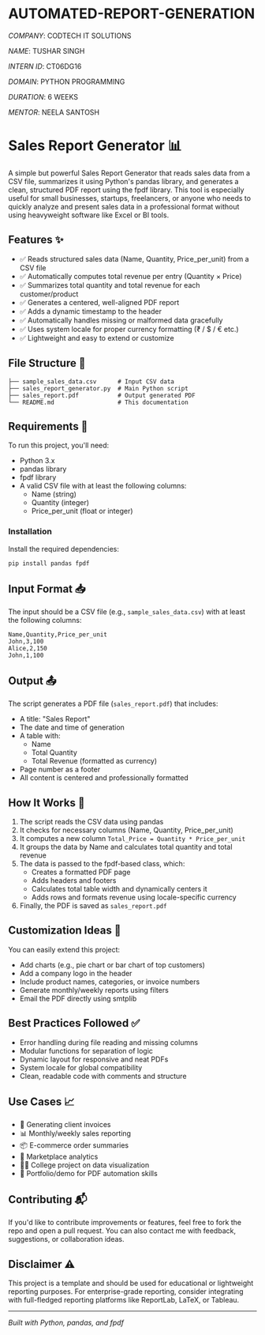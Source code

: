 # AUTOMATED-REPORT-GENERATION

*COMPANY*: CODTECH IT SOLUTIONS

*NAME*: TUSHAR SINGH

*INTERN ID*: CT06DG16

*DOMAIN*: PYTHON PROGRAMMING

*DURATION*: 6 WEEKS

*MENTOR*: NEELA SANTOSH

# Sales Report Generator 📊

A simple but powerful Sales Report Generator that reads sales data from a CSV file, summarizes it using Python's pandas library, and generates a clean, structured PDF report using the fpdf library. This tool is especially useful for small businesses, startups, freelancers, or anyone who needs to quickly analyze and present sales data in a professional format without using heavyweight software like Excel or BI tools.

## Features ✨

- ✅ Reads structured sales data (Name, Quantity, Price_per_unit) from a CSV file
- ✅ Automatically computes total revenue per entry (Quantity × Price)
- ✅ Summarizes total quantity and total revenue for each customer/product
- ✅ Generates a centered, well-aligned PDF report
- ✅ Adds a dynamic timestamp to the header
- ✅ Automatically handles missing or malformed data gracefully
- ✅ Uses system locale for proper currency formatting (₹ / $ / € etc.)
- ✅ Lightweight and easy to extend or customize

## File Structure 📁

```
├── sample_sales_data.csv      # Input CSV data
├── sales_report_generator.py  # Main Python script
├── sales_report.pdf           # Output generated PDF
└── README.md                  # This documentation
```

## Requirements 🔧

To run this project, you'll need:

- Python 3.x
- pandas library
- fpdf library
- A valid CSV file with at least the following columns:
  - Name (string)
  - Quantity (integer)
  - Price_per_unit (float or integer)

### Installation

Install the required dependencies:

```bash
pip install pandas fpdf
```

## Input Format 📥

The input should be a CSV file (e.g., `sample_sales_data.csv`) with at least the following columns:

```csv
Name,Quantity,Price_per_unit
John,3,100
Alice,2,150
John,1,100
```

## Output 📤

The script generates a PDF file (`sales_report.pdf`) that includes:

- A title: "Sales Report"
- The date and time of generation
- A table with:
  - Name
  - Total Quantity
  - Total Revenue (formatted as currency)
- Page number as a footer
- All content is centered and professionally formatted

## How It Works 🧠

1. The script reads the CSV data using pandas
2. It checks for necessary columns (Name, Quantity, Price_per_unit)
3. It computes a new column `Total_Price = Quantity * Price_per_unit`
4. It groups the data by Name and calculates total quantity and total revenue
5. The data is passed to the fpdf-based class, which:
   - Creates a formatted PDF page
   - Adds headers and footers
   - Calculates total table width and dynamically centers it
   - Adds rows and formats revenue using locale-specific currency
6. Finally, the PDF is saved as `sales_report.pdf`

## Customization Ideas 🔄

You can easily extend this project:

- Add charts (e.g., pie chart or bar chart of top customers)
- Add a company logo in the header
- Include product names, categories, or invoice numbers
- Generate monthly/weekly reports using filters
- Email the PDF directly using smtplib

## Best Practices Followed ✅

- Error handling during file reading and missing columns
- Modular functions for separation of logic
- Dynamic layout for responsive and neat PDFs
- System locale for global compatibility
- Clean, readable code with comments and structure

## Use Cases 📈

- 🧾 Generating client invoices
- 📊 Monthly/weekly sales reporting
- 📦 E-commerce order summaries
- 🛒 Marketplace analytics
- 🧑‍💻 College project on data visualization
- 💼 Portfolio/demo for PDF automation skills

## Contributing 📬

If you'd like to contribute improvements or features, feel free to fork the repo and open a pull request. You can also contact me with feedback, suggestions, or collaboration ideas.

## Disclaimer ⚠️

This project is a template and should be used for educational or lightweight reporting purposes. For enterprise-grade reporting, consider integrating with full-fledged reporting platforms like ReportLab, LaTeX, or Tableau.

---

*Built with Python, pandas, and fpdf*
